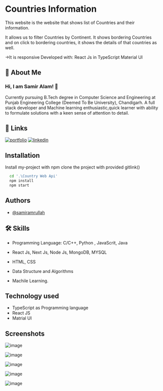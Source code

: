 
# Countries Information

This website is the website that shows list of Countries and their information.

It allows us to filter Countries by Continent.
It shows bordering Countries and on click to bordering countries,
it shows the details of that countries as well.

->It is responsive
Developed with:
React Js in TypeScript
Material UI


## 🚀 About Me
### Hi, I am Samir Alam! 👋
Currently pursuing B.Tech degree in Computer Science and Engineering at Punjab Engineering College (Deemed To Be University), Chandigarh.
A full stack developer and Machine learning enthusiastic,quick learner with ability to formulate solutions with a keen sense of attention to detail. 


## 🔗 Links
[![portfolio](https://img.shields.io/badge/my_portfolio-000?style=for-the-badge&logo=ko-fi&logoColor=white)](https://github.com/samiramrullah)
[![linkedin](https://img.shields.io/badge/linkedin-0A66C2?style=for-the-badge&logo=linkedin&logoColor=white)](https://www.linkedin.com/in/samir-alam-52b59a12a/)


## Installation

Install my-project with npm
clone the project with provided gitlink()
```bash
  cd '.\Country Web Api'
  npm install
  npm start
```
 
    
## Authors

- [@samiramrullah](https://github.com/samiramrullah)


## 🛠 Skills
- Programming Language: C/C++, Python , JavaScrit, Java

- React Js, Next Js, Node Js, MongoDB, MYSQL

- HTML, CSS

- Data Structure and Algorithms

- Machile Learning.


## Technology used
- TypeScript as Programming language
- React JS
- Matrial UI
## Screenshots
![image](https://user-images.githubusercontent.com/74055996/176961382-941c18d2-5bd2-48d2-991f-b45458dd347a.png)

![image](https://user-images.githubusercontent.com/74055996/176961532-04888e2a-e2cb-4b6a-a7aa-887c103e636d.png)

![image](https://user-images.githubusercontent.com/74055996/176961641-a72c2203-7d8e-474d-b365-354aa15cee74.png)

![image](https://user-images.githubusercontent.com/74055996/176961689-69c84417-3978-49bb-b1fe-542bcce6a2cc.png)

![image](https://user-images.githubusercontent.com/74055996/176961746-7a0b163d-7542-4003-b76c-93e336f3fa12.png)
